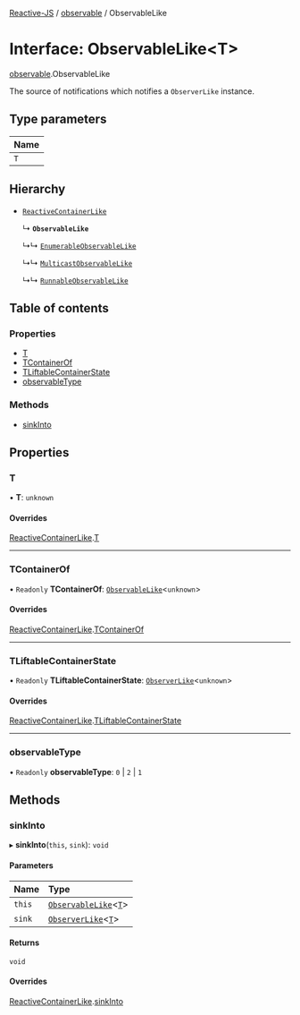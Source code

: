 [Reactive-JS](../README.md) / [observable](../modules/observable.md) / ObservableLike

# Interface: ObservableLike<T\>

[observable](../modules/observable.md).ObservableLike

The source of notifications which notifies a `ObserverLike` instance.

## Type parameters

| Name |
| :------ |
| `T` |

## Hierarchy

- [`ReactiveContainerLike`](reactiveContainer.ReactiveContainerLike.md)

  ↳ **`ObservableLike`**

  ↳↳ [`EnumerableObservableLike`](enumerableObservable.EnumerableObservableLike.md)

  ↳↳ [`MulticastObservableLike`](observable.MulticastObservableLike.md)

  ↳↳ [`RunnableObservableLike`](runnableObservable.RunnableObservableLike.md)

## Table of contents

### Properties

- [T](observable.ObservableLike.md#t)
- [TContainerOf](observable.ObservableLike.md#tcontainerof)
- [TLiftableContainerState](observable.ObservableLike.md#tliftablecontainerstate)
- [observableType](observable.ObservableLike.md#observabletype)

### Methods

- [sinkInto](observable.ObservableLike.md#sinkinto)

## Properties

### T

• **T**: `unknown`

#### Overrides

[ReactiveContainerLike](reactiveContainer.ReactiveContainerLike.md).[T](reactiveContainer.ReactiveContainerLike.md#t)

___

### TContainerOf

• `Readonly` **TContainerOf**: [`ObservableLike`](observable.ObservableLike.md)<`unknown`\>

#### Overrides

[ReactiveContainerLike](reactiveContainer.ReactiveContainerLike.md).[TContainerOf](reactiveContainer.ReactiveContainerLike.md#tcontainerof)

___

### TLiftableContainerState

• `Readonly` **TLiftableContainerState**: [`ObserverLike`](observer.ObserverLike.md)<`unknown`\>

#### Overrides

[ReactiveContainerLike](reactiveContainer.ReactiveContainerLike.md).[TLiftableContainerState](reactiveContainer.ReactiveContainerLike.md#tliftablecontainerstate)

___

### observableType

• `Readonly` **observableType**: ``0`` \| ``2`` \| ``1``

## Methods

### sinkInto

▸ **sinkInto**(`this`, `sink`): `void`

#### Parameters

| Name | Type |
| :------ | :------ |
| `this` | [`ObservableLike`](observable.ObservableLike.md)<[`T`](enumerableObservable.EnumerableObservableLike.md#t)\> |
| `sink` | [`ObserverLike`](observer.ObserverLike.md)<[`T`](enumerableObservable.EnumerableObservableLike.md#t)\> |

#### Returns

`void`

#### Overrides

[ReactiveContainerLike](reactiveContainer.ReactiveContainerLike.md).[sinkInto](reactiveContainer.ReactiveContainerLike.md#sinkinto)
